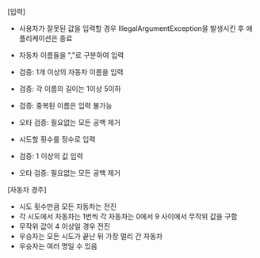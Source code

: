 [입력]
- 사용자가 잘못된 값을 입력할 경우 IllegalArgumentException을 발생시킨 후 애플리케이션은 종료

   
- 자동차 이름들을 ","로 구분하여 입력
- 검증: 1개 이상의 자동차 이름을 입력
- 검증: 각 이름의 길이는 1이상 5이하
- 검증: 중복된 이름은 입력 불가능
- 오타 검증: 필요없는 모든 공백 제거

   
- 시도할 횟수를 정수로 입력
- 검증: 1 이상의 값 입력
- 오타 검증: 필요없는 모든 공백 제거


   
[자동차 경주]
- 시도 횟수만큼 모든 자동차는 전진
- 각 시도에서 자동차는 1번씩 각 자동차는 0에서 9 사이에서 무작위 값을 구함
- 무작위 값이 4 이상일 경우 전진
- 우승자는 모든 시도가 끝난 뒤 가장 멀리 간 자동차 
- 우승자는 여러 명일 수 있음
